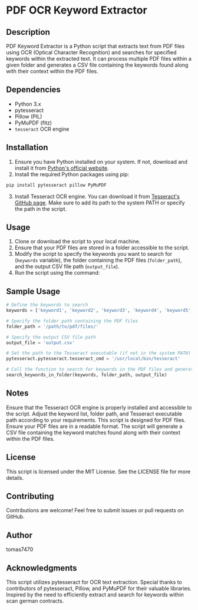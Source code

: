 # PDF OCR Keyword Extractor

## Description
PDF Keyword Extractor is a Python script that extracts text from PDF files using OCR (Optical Character Recognition) and searches for specified keywords within the extracted text. It can process multiple PDF files within a given folder and generates a CSV file containing the keywords found along with their context within the PDF files.

## Dependencies
- Python 3.x
- pytesseract
- Pillow (PIL)
- PyMuPDF (fitz)
- `tesseract` OCR engine

## Installation
1. Ensure you have Python installed on your system. If not, download and install it from [Python's official website](https://www.python.org/).
2. Install the required Python packages using pip:

```bash
pip install pytesseract pillow PyMuPDF
```
3. Install Tesseract OCR engine. You can download it from [Tesseract's GitHub page](https://github.com/tesseract-ocr/tesseract). Make sure to add its path to the system PATH or specify the path in the script.

## Usage
1. Clone or download the script to your local machine.
2. Ensure that your PDF files are stored in a folder accessible to the script.
3. Modify the script to specify the keywords you want to search for (`keywords` variable), the folder containing the PDF files (`folder_path`), and the output CSV file path (`output_file`).
4. Run the script using the command:


## Sample Usage
```python
# Define the keywords to search
keywords = ['keyword1', 'keyword2', 'keyword3', 'keyword4', 'keyword5', 'keyword6']

# Specify the folder path containing the PDF files
folder_path = '/path/to/pdf/files/'

# Specify the output CSV file path
output_file = 'output.csv'

# Set the path to the Tesseract executable (if not in the system PATH)
pytesseract.pytesseract.tesseract_cmd = '/usr/local/bin/tesseract'

# Call the function to search for keywords in the PDF files and generate the CSV file
search_keywords_in_folder(keywords, folder_path, output_file)
```

## Notes
Ensure that the Tesseract OCR engine is properly installed and accessible to the script.
Adjust the keyword list, folder path, and Tesseract executable path according to your requirements.
This script is designed for PDF files. Ensure your PDF files are in a readable format.
The script will generate a CSV file containing the keyword matches found along with their context within the PDF files.

## License
This script is licensed under the MIT License. See the LICENSE file for more details.

## Contributing
Contributions are welcome! Feel free to submit issues or pull requests on GitHub.

## Author
tomas7470

## Acknowledgments
This script utilizes pytesseract for OCR text extraction.
Special thanks to contributors of pytesseract, Pillow, and PyMuPDF for their valuable libraries.
Inspired by the need to efficiently extract and search for keywords within scan german contracts.

